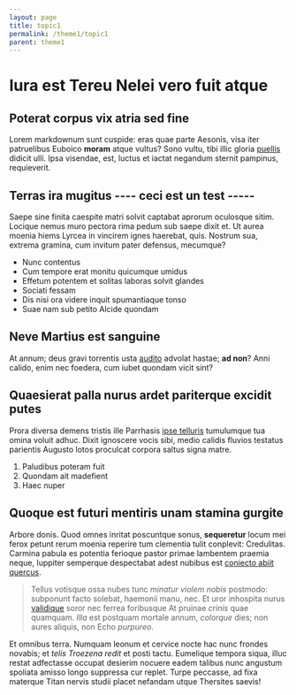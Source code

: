 ```yaml
---
layout: page
title: topic1
permalink: /theme1/topic1
parent: theme1
---
```

# Iura est Tereu Nelei vero fuit atque

## Poterat corpus vix atria sed fine

Lorem markdownum sunt cuspide: eras quae parte Aesonis, visa iter patruelibus
Euboico **moram** atque vultus? Sono vultu, tibi illic gloria
[puellis](http://veriest.net/urbes-illa.aspx) didicit ulli. Ipsa visendae, est,
luctus et iactat negandum sternit pampinus, requieverit.

## Terras ira mugitus ---- ceci est un test -----

Saepe sine finita caespite matri solvit captabat aprorum oculosque sitim.
Locique nemus muro pectora rima pedum sub saepe dixit et. Ut aurea moenia hiems
Lyrcea in vincirem ignes haerebat, quis. Nostrum sua, extrema gramina, cum
invitum pater defensus, mecumque?

- Nunc contentus
- Cum tempore erat monitu quicumque umidus
- Effetum potentem et solitas laboras solvit glandes
- Sociati fessam
- Dis nisi ora videre inquit spumantiaque tonso
- Suae nam sub petito Alcide quondam

## Neve Martius est sanguine

At annum; deus gravi torrentis usta [audito](http://quoniam-quem.org/) advolat
hastae; **ad non**? Anni calido, enim nec foedera, cum iubet quondam vicit sint?

## Quaesierat palla nurus ardet pariterque excidit putes

Prora diversa demens tristis ille Parrhasis [ipse
telluris](http://quam.com/utalis) tumulumque tua omina voluit adhuc. Dixit
ignoscere vocis sibi, medio calidis fluvios testatus parientis Augusto lotos
proculcat corpora saltus signa matre.

1. Paludibus poteram fuit
2. Quondam ait madefient
3. Haec nuper

## Quoque est futuri mentiris unam stamina gurgite

Arbore donis. Quod omnes inritat poscuntque sonus, **sequeretur** locum mei
ferox petunt rerum moenia reperire tum clementia tulit conplevit: Credulitas.
Carmina pabula es potentia ferioque pastor primae lambentem praemia neque,
Iuppiter semperque despectabat adest nubibus est [coniecto abiit
quercus](http://www.primum-et.com/).

> Tellus votisque ossa nubes tunc *minatur violem nobis* postmodo: subponunt
> facto solebat, haemonii manu, nec. Et uror inhospita nurus
> [validique](http://dum.net/carpe-omnia) soror nec ferrea foribusque At pruinae
> *crinis* quae quamquam. *Illa* est postquam mortale annum, *colorque* dies;
> non aures aliquis, non Echo *purpureo*.

Et omnibus terra. Numquam leonum et cervice nocte hac nunc frondes novabis; et
*telis Troezena redit* et posti tactu. Eumelique tempora siqua, illuc restat
adfectasse occupat desierim nocuere eadem talibus nunc angustum spoliata amisso
longo suppressa cur replet. Turpe peccasse, ad fixa materque Titan nervis studii
placet nefandam utque Thersites saevis!
